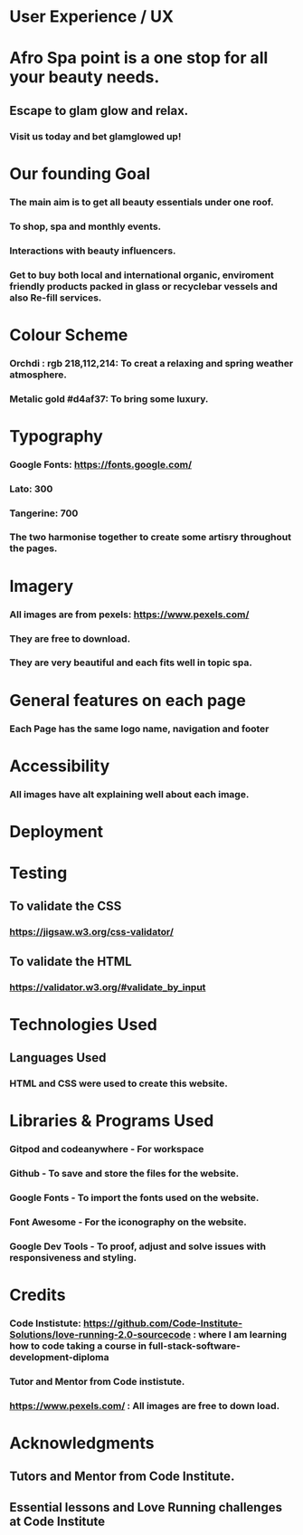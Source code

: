 # User Experience / UX
# Afro Spa point is a one stop for all your beauty needs.
## Escape to glam glow and relax.
### Visit us today and bet glamglowed up!

# Our founding Goal

### The main aim is to get all beauty essentials under one roof.
### To shop, spa and  monthly events.
### Interactions with beauty influencers.
### Get to buy both local and international organic, enviroment friendly products packed in glass or recyclebar vessels and also  Re-fill services.

# Colour Scheme

### Orchdi : rgb 218,112,214:   To creat a relaxing and spring weather atmosphere.
###  Metalic gold #d4af37: To bring some luxury.

# Typography
### Google Fonts:  https://fonts.google.com/
### Lato: 300
### Tangerine: 700
### The two harmonise together to create some artisry throughout the pages.


# Imagery

### All images are from pexels: https://www.pexels.com/ 
### They are free to download.
### They are very beautiful and each fits well in topic spa.

# General features on each page
### Each Page has the same logo name, navigation and footer

# Accessibility

### All images have alt explaining well about each image.

# Deployment


# Testing

## To validate the CSS
### https://jigsaw.w3.org/css-validator/

## To validate the HTML
### https://validator.w3.org/#validate_by_input

# Technologies Used

## Languages Used
  ### HTML and CSS were used to create this website.

# Libraries & Programs Used

### Gitpod and codeanywhere - For workspace
### Github - To save and store the files for the website.

### Google Fonts - To import the fonts used on the website.

### Font Awesome - For the iconography on the website.

### Google Dev Tools - To proof, adjust  and  solve issues with responsiveness and styling.

# Credits

### Code Instistute: https://github.com/Code-Institute-Solutions/love-running-2.0-sourcecode : where I am learning how to code taking a course in full-stack-software-development-diploma
### Tutor and Mentor from Code instistute.
### https://www.pexels.com/ : All images are free to down load.


# Acknowledgments

## Tutors and Mentor from Code Institute.
## Essential lessons and Love Running challenges at Code Institute



